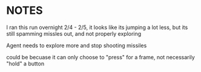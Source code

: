# NOTES

I ran this run overnight 2/4 - 2/5, it looks like its jumping a lot less, but
its still spamming missles out, and not properly exploring

Agent needs to explore more and stop shooting missiles 

could be becuase it can only choose to "press" for a frame, not necessarily
"hold" a button


